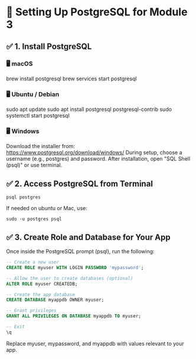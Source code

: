 # 🔧 Setting Up PostgreSQL for Module 3

## ✅ 1. Install PostgreSQL
### 🖥️ macOS

brew install postgresql
brew services start postgresql
### 🖥️ Ubuntu / Debian

sudo apt update
sudo apt install postgresql postgresql-contrib
sudo systemctl start postgresql
### 🖥️ Windows

Download the installer from: https://www.postgresql.org/download/windows/
During setup, choose a username (e.g., postgres) and password.
After installation, open "SQL Shell (psql)" or use terminal.

## ✅ 2. Access PostgreSQL from Terminal
```psql postgres ```

If needed on ubuntu or Mac, use:

```sudo -u postgres psql``` 

## ✅ 3. Create Role and Database for Your App
Once inside the PostgreSQL prompt (psql), run the following:

```sql
-- Create a new user
CREATE ROLE myuser WITH LOGIN PASSWORD 'mypassword';

-- Allow the user to create databases (optional)
ALTER ROLE myuser CREATEDB;

-- Create the app database
CREATE DATABASE myappdb OWNER myuser;

-- Grant privileges
GRANT ALL PRIVILEGES ON DATABASE myappdb TO myuser;

-- Exit
\q
```
Replace myuser, mypassword, and myappdb with values relevant to your app.
